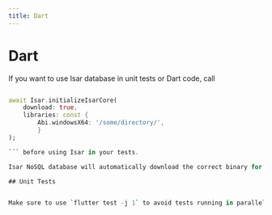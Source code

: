 ```yaml
---
title: Dart
---
```


# Dart

If you want to use Isar database in unit tests or Dart code, call

````dart

await Isar.initializeIsarCore(
    download: true,
    libraries: const {
        Abi.windowsX64: '/some/directory/',
        }
);

``` before using Isar in your tests.

Isar NoSQL database will automatically download the correct binary for your platform. You can also pass a `libraries` map to adjust the download location for each platform.

## Unit Tests


Make sure to use `flutter test -j 1` to avoid tests running in parallel. This would break the automatic download.
````
